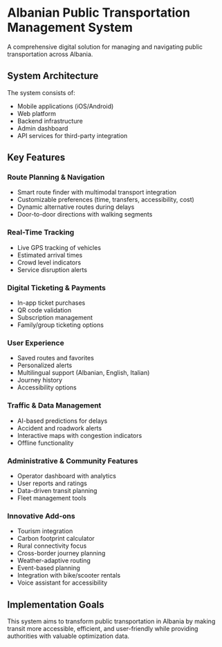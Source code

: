 # Albanian Public Transportation Management System

A comprehensive digital solution for managing and navigating public transportation across Albania.

## System Architecture

The system consists of:
- Mobile applications (iOS/Android)
- Web platform
- Backend infrastructure
- Admin dashboard
- API services for third-party integration

## Key Features

### Route Planning & Navigation
- Smart route finder with multimodal transport integration
- Customizable preferences (time, transfers, accessibility, cost)
- Dynamic alternative routes during delays
- Door-to-door directions with walking segments

### Real-Time Tracking
- Live GPS tracking of vehicles
- Estimated arrival times
- Crowd level indicators
- Service disruption alerts

### Digital Ticketing & Payments
- In-app ticket purchases
- QR code validation
- Subscription management
- Family/group ticketing options

### User Experience
- Saved routes and favorites
- Personalized alerts
- Multilingual support (Albanian, English, Italian)
- Journey history
- Accessibility options

### Traffic & Data Management
- AI-based predictions for delays
- Accident and roadwork alerts
- Interactive maps with congestion indicators
- Offline functionality

### Administrative & Community Features
- Operator dashboard with analytics
- User reports and ratings
- Data-driven transit planning
- Fleet management tools

### Innovative Add-ons
- Tourism integration
- Carbon footprint calculator
- Rural connectivity focus
- Cross-border journey planning
- Weather-adaptive routing
- Event-based planning
- Integration with bike/scooter rentals
- Voice assistant for accessibility

## Implementation Goals

This system aims to transform public transportation in Albania by making transit more accessible, efficient, and user-friendly while providing authorities with valuable optimization data.
